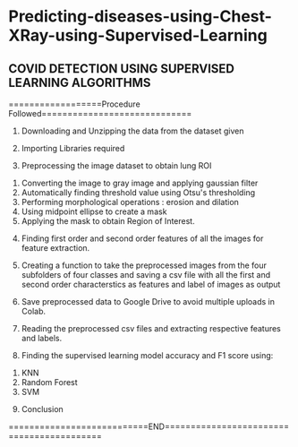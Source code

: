 # Predicting-diseases-using-Chest-XRay-using-Supervised-Learning

## COVID DETECTION USING SUPERVISED LEARNING ALGORITHMS

==================Procedure Followed=============================

1) Downloading and Unzipping the data from the dataset given

2) Importing Libraries required

3) Preprocessing the image dataset to obtain lung ROI

1.   Converting the image to gray image and applying gaussian filter
2.   Automatically finding threshold value using Otsu's thresholding
3.   Performing morphological operations : erosion and dilation
4.   Using midpoint ellipse to create a mask
5.   Applying the mask to obtain Region of Interest.

4) Finding first order and second order features of all the images for feature extraction.

5) Creating a function to take the preprocessed images from the four subfolders of four classes and saving a csv file with all the first and second order characterstics as features and label of images as output

6) Save preprocessed data to Google Drive to avoid multiple uploads in Colab.

7) Reading the preprocessed csv files and extracting respective features and labels.

8) Finding the supervised learning model accuracy and F1 score using:
1.	KNN
2.	Random Forest
3.	SVM

9) Conclusion


===========================END==========================================


